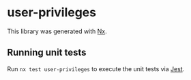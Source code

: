 # user-privileges

This library was generated with [Nx](https://nx.dev).

## Running unit tests

Run `nx test user-privileges` to execute the unit tests via [Jest](https://jestjs.io).
